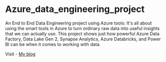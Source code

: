 # Azure_data_engineering_project
An End to End Data Engineering project using Azure tools:
It's all about using the smart tools in Azure to turn ordinary raw data into useful insights that we can actually use. This project shows just how powerful Azure Data Factory, Data Lake Gen 2, Synapse Analytics, Azure Databricks, and Power BI can be when it comes to working with data.

Visit - [My blog](https://dev.to/metal0bird/end-to-end-netflix-data-analytics-project-using-microsoft-azure-tools-45bd)

